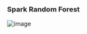 ### Spark Random Forest

![image](https://github.com/user-attachments/assets/24f01b14-8361-4bd1-a459-588d324ec7c0)
